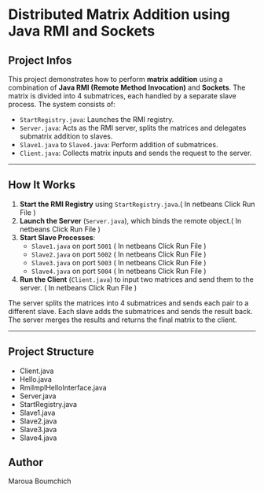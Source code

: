# Distributed Matrix Addition using Java RMI and Sockets

## Project Infos
This project demonstrates how to perform **matrix addition** using a combination of **Java RMI (Remote Method Invocation)** and **Sockets**. The matrix is divided into 4 submatrices, each handled by a separate slave process. The system consists of:

- `StartRegistry.java`: Launches the RMI registry.
- `Server.java`: Acts as the RMI server, splits the matrices and delegates submatrix addition to slaves.
- `Slave1.java` to `Slave4.java`: Perform addition of submatrices.
- `Client.java`: Collects matrix inputs and sends the request to the server.

---

## How It Works
1. **Start the RMI Registry** using `StartRegistry.java`.( In netbeans Click Run File )
2. **Launch the Server** (`Server.java`), which binds the remote object.( In netbeans Click Run File )
3. **Start Slave Processes**:
    - `Slave1.java` on port `5001` ( In netbeans Click Run File )
    - `Slave2.java` on port `5002` ( In netbeans Click Run File )
    - `Slave3.java` on port `5003` ( In netbeans Click Run File )
    - `Slave4.java` on port `5004` ( In netbeans Click Run File )
4. **Run the Client** (`Client.java`) to input two matrices and send them to the server. ( In netbeans Click Run File )

The server splits the matrices into 4 submatrices and sends each pair to a different slave. Each slave adds the submatrices and sends the result back. The server merges the results and returns the final matrix to the client.

---

## Project Structure
- Client.java
- Hello.java
- RmiImplHelloInterface.java
- Server.java
- StartRegistry.java
- Slave1.java
- Slave2.java
- Slave3.java
- Slave4.java

## Author 
Maroua Boumchich
